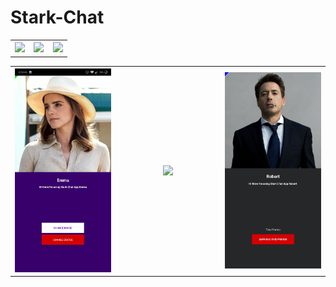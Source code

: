 # Stark-Chat


<table width="100%">
	<tr>
	  <th width="33%"><img src="https://user-images.githubusercontent.com/47235089/61878452-abe7aa00-af0e-11e9-816d-1aa724ffbb78.jpg"></th>
	  <th width="33%"><img src="https://user-images.githubusercontent.com/47235089/61878455-abe7aa00-af0e-11e9-865d-ff995c925c12.jpg"></th>
		<th width="33%"><img src="https://user-images.githubusercontent.com/47235089/61878462-ad18d700-af0e-11e9-9712-b211affa76a5.jpg"></th>
	</tr>
</table>

<table width="100%">
	<tr>
		<th width="33%"><img src="Screenshot_20190725-185447.jpg"></th>
		<th width="33%"><img src="https://user-images.githubusercontent.com/47235089/61878458-ac804080-af0e-11e9-8dc3-d8aeae6ce4f5.jpg"></th>
				<th width="33%"><img src="Screenshot_20190916-230827__01.jpg"></th>
	</tr>
</table>



